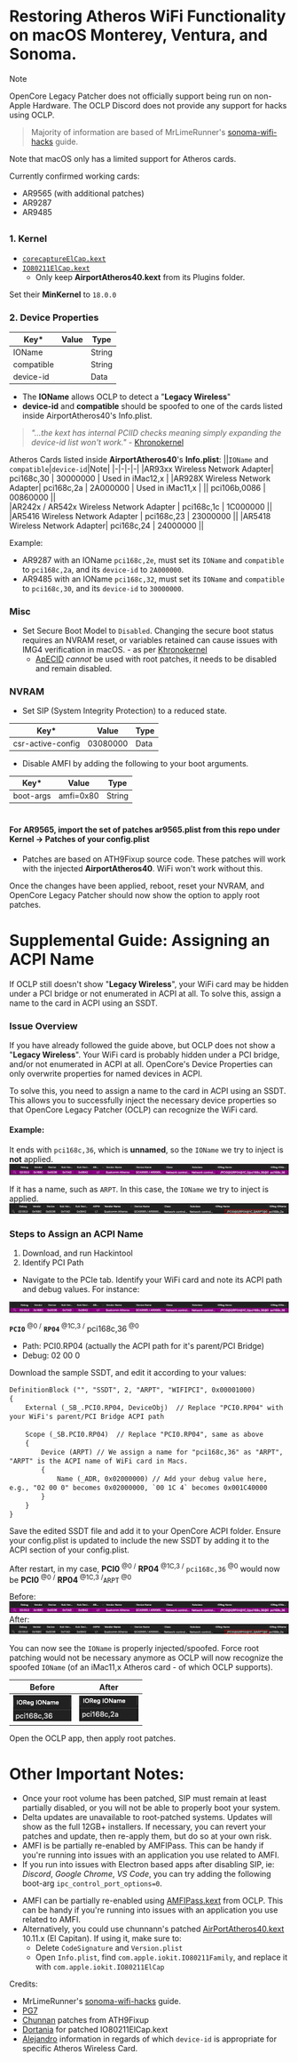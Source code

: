 # Restoring Atheros WiFi Functionality on macOS Monterey, Ventura, and Sonoma. 

> [!Note]
> OpenCore Legacy Patcher does not officially support being run on non-Apple Hardware. The OCLP Discord does not provide any support for hacks using OCLP. 

> Majority of information are based of MrLimeRunner's [sonoma-wifi-hacks](https://github.com/mrlimerunner/sonoma-wifi-hacks/blob/main/README.md) guide.

Note that macOS only has a limited support for Atheros cards.

Currently confirmed working cards:
* AR9565 (with additional patches)
* AR9287
* AR9485

## 

### 1. Kernel

* [`corecaptureElCap.kext`](https://github.com/dortania/OpenCore-Legacy-Patcher/tree/main/payloads/Kexts/Wifi)
* [`IO80211ElCap.kext`](https://github.com/dortania/OpenCore-Legacy-Patcher/tree/main/payloads/Kexts/Wifi)
  * Only keep **AirportAtheros40.kext** from its Plugins folder.

 Set their **MinKernel** to `18.0.0`

### 2. Device Properties


| Key*   | Value      |   Type |
|--------|------------|--------|
| IOName |  | String |
| compatible|  | String |
| device-id |  | Data |

* The **IOName** allows OCLP to detect a "**Legacy Wireless**"
* **device-id** and **compatible** should be spoofed to one of the cards listed inside AirportAtheros40's Info.plist.
  
> _"...the kext has internal PCIID checks meaning simply expanding the device-id list won't work."_ - [Khronokernel](https://github.com/khronokernel/IO80211-Patches?tab=readme-ov-file#unsupported-atheros-chipsets)

Atheros Cards listed inside **AirportAtheros40**'s **Info.plist**:
||`IOName` and `compatible`|`device-id`|Note|
|-|-|-|-|
|AR93xx Wireless Network Adapter| pci168c,30 | 30000000 | Used in iMac12,x |
|AR928X Wireless Network Adapter| pci168c,2a | 2A000000 | Used in iMac11,x |
|| pci106b,0086 | 00860000 ||  
|AR242x / AR542x Wireless Network Adapter | pci168c,1c | 1C000000 ||
|AR5416 Wireless Network Adapter | pci168c,23 | 23000000 ||
|AR5418 Wireless Network Adapter| pci168c,24 | 24000000 ||

Example:
* AR9287 with an IOName `pci168c,2e`, must set its `IOName` and `compatible` to `pci168c,2a`, and its `device-id` to `2A000000`.
* AR9485 with an IOName `pci168c,32`, must set its `IOName` and `compatible` to `pci168c,30`, and its `device-id` to `30000000`.

### Misc 

- Set Secure Boot Model to `Disabled`.
Changing the secure boot status requires an NVRAM reset, or variables retained can cause issues with IMG4 verification in macOS. - as per [Khronokernel](https://github.com/mrlimerunner/sonoma-wifi-hacks?tab=readme-ov-file#pre-root-patching)
	- [ApECID](https://dortania.github.io/OpenCore-Post-Install/universal/security/applesecureboot.html#apecid) *cannot* be used with root patches, it needs to be disabled and remain disabled.
 
### NVRAM
- Set SIP (System Integrity Protection) to a reduced state.

| Key*   | Value      |   Type |
|--------|------------|--------|
| csr-active-config | 03080000 | Data | 

 - Disable AMFI by adding the following to your boot arguments.

| Key*   | Value      |   Type |
|--------|------------|--------|
| boot-args | amfi=0x80 | String |

#

#### For AR9565, import the set of patches ar9565.plist from this repo under Kernel -> Patches of your config.plist
* Patches are based on ATH9Fixup source code. These patches will work with the injected **AirportAtheros40**. WiFi won't work without this.

Once the changes have been applied, reboot, reset your NVRAM, and OpenCore Legacy Patcher should now show the option to apply root patches.

# Supplemental Guide: Assigning an ACPI Name

If OCLP still doesn't show "**Legacy Wireless**", your WiFi card may be hidden under a PCI bridge or not enumerated in ACPI at all. To solve this, assign a name to the card in ACPI using an SSDT.


### Issue Overview
If you have already followed the guide above, but OCLP does not show a "**Legacy Wireless**". Your WiFi card is probably hidden under a PCI bridge, and/or not enumerated in ACPI at all. OpenCore's Device Properties can only overwrite properties for named devices in ACPI.

To solve this, you need to assign a name to the card in ACPI using an SSDT. This allows you to successfully inject the necessary device properties so that OpenCore Legacy Patcher (OCLP) can recognize the WiFi card.

#### Example:
It ends with `pci168c,36`, which is **unnamed**, so the `IOName` we try to inject is **not** applied.
![](screenshots/hackintool_pcie_tab.png)

If it has a name, such as `ARPT`. In this case, the `IOName` we try to inject is applied.
![](screenshots/hackintool_pci1683,36_to_ARPT.png)

### Steps to Assign an ACPI Name

1. Download, and run Hackintool
2. Identify PCI Path
* Navigate to the PCIe tab. Identify your WiFi card and note its ACPI path and debug values. For instance:

![](screenshots/hackintool_pcie_tab.png)

**`PCI0`**<sup> @0 /</sup> **`RP04`**<sup> @1C,3 /</sup> pci168c,36<sup> @0</sup>
* Path: PCI0.RP04 (actually the ACPI path for it's parent/PCI Bridge)
* Debug: 02 00 0


Download the sample SSDT, and edit it according to your values:

```asl
DefinitionBlock ("", "SSDT", 2, "ARPT", "WIFIPCI", 0x00001000)
{
    External (_SB_.PCI0.RP04, DeviceObj)  // Replace "PCI0.RP04" with your WiFi's parent/PCI Bridge ACPI path

    Scope (_SB.PCI0.RP04)  // Replace "PCI0.RP04", same as above
    {
        Device (ARPT) // We assign a name for "pci168c,36" as "ARPT", "ARPT" is the ACPI name of WiFi card in Macs.
        {
            Name (_ADR, 0x02000000) // Add your debug value here, e.g., "02 00 0" becomes 0x02000000, `00 1C 4` becomes 0x001C40000
        }
    }
}
```

Save the edited SSDT file and add it to your OpenCore ACPI folder. Ensure your config.plist is updated to include the new SSDT by adding it to the ACPI section of your config.plist.

After restart, in my case, **PCI0**<sup> @0 /</sup> **RP04**<sup> @1C,3 /</sup> `pci168c,36`<sup> @0</sup> would now be **PCI0**<sup> @0 /</sup> **RP04**<sup> @1C,3 /</sup>`ARPT`<sup> @0</sup>

Before:
![](screenshots/hackintool_pcie_tab.png)
After:
![](screenshots/hackintool_pci1683,36_to_ARPT.png)


You can now see the `IOName` is properly injected/spoofed. Force root patching would not be necessary anymore as OCLP will now recognize the spoofed `IOName` (of an iMac11,x Atheros card - of which OCLP supports).

|Before|After|
|-|-|
|![](screenshots/real_ioname.png)|![](screenshots/spoofed_ioname.png)|

Open the OCLP app, then apply root patches.

# Other Important Notes: 
- Once your root volume has been patched, SIP must remain at least partially disabled, or you will not be able to properly boot your system.
- Delta updates are unavailable to root-patched systems. Updates will show as the full 12GB+ installers. If necessary, you can revert your patches and update, then re-apply them, but do so at your own risk.
- AMFI is be partially re-enabled by AMFIPass. This can be handy if you're running into issues with an application you use related to AMFI.
- If you run into issues with Electron based apps after disabling SIP, ie: *Discord*, *Google Chrome*, *VS Code*, you can try adding the following boot-arg `ipc_control_port_options=0`.
* AMFI can be partially re-enabled using [AMFIPass.kext](https://github.com/dortania/OpenCore-Legacy-Patcher/tree/main/payloads/Kexts/Acidanthera) from OCLP. This can be handy if you're running into issues with an application you use related to AMFI.
* Alternatively, you could use chunnann's patched <a href="https://www.insanelymac.com/forum/topic/312045-atheros-wireless-driver-os-x-101112-for-unsupported-cards/?do=findComment&comment=2509900">AirPortAtheros40.kext </a> 10.11.x (El Capitan). If using it, make sure to:
  * Delete <code>CodeSignature</code> and <code>Version.plist</code>
  * Open <code>Info.plist</code>, find <code>com.apple.iokit.IO80211Family</code>, and replace it with <code>com.apple.iokit.IO80211ElCap</code>

Credits:
* MrLimeRunner's [sonoma-wifi-hacks](https://github.com/mrlimerunner/sonoma-wifi-hacks/blob/main/README.md) guide.
* [PG7](https://www.insanelymac.com/forum/topic/359007-wifi-atheros-monterey-ventura-sonoma-work/)
* [Chunnan](https://www.insanelymac.com/forum/topic/312045-atheros-wireless-driver-os-x-101112-for-unsupported-cards/?do=findComment&comment=2509900) patches from ATH9Fixup
* [Dortania](https://github.com/dortania/OpenCore-Legacy-Patcher/tree/main/payloads/Kexts/Wifi) for patched IO80211ElCap.kext
* [Alejandro](https://github.com/aleelmaitro/Hackintosh-Atheros-Wi-Fi-Legacy-Cards) information in regards of which `device-id` is appropriate for specific Atheros Wireless Card.
